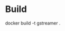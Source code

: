 # Build
<!-- docker build -t "bergerwill/gstreamer-opencv-object-detector" . -->
docker build -t gstreamer .